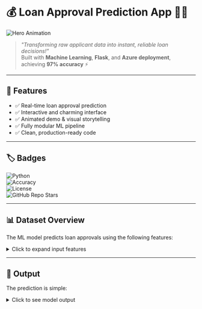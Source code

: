 # 💰 Loan Approval Prediction App 🏦✨

![Hero Animation](https://media.giphy.com/media/qgQUggAC3Pfv687qPC/giphy.gif)

> *"Transforming raw applicant data into instant, reliable loan decisions!"*  
> Built with **Machine Learning**, **Flask**, and **Azure deployment**, achieving **97% accuracy** ⚡  

---

## 📌 Features

- ✅ Real-time loan approval prediction  
- ✅ Interactive and charming interface  
- ✅ Animated demo & visual storytelling  
- ✅ Fully modular ML pipeline  
- ✅ Clean, production-ready code  

---

## 🏷️ Badges

![Python](https://img.shields.io/badge/Python-3.11-blue?logo=python&logoColor=white)  
![Accuracy](https://img.shields.io/badge/Accuracy-97%25-green)  
![License](https://img.shields.io/badge/License-MIT-yellow)  
![GitHub Repo Stars](https://img.shields.io/github/stars/HammadAli08/Loan_Approval_Prediction?style=social)  

---

## 📊 Dataset Overview

The ML model predicts loan approvals using the following features:

<details>
<summary>Click to expand input features</summary>

| Column Name               | Type   | Description |
|---------------------------|--------|-------------|
| `loan_id`                 | int    | Unique loan identifier |
| `no_of_dependents`        | int    | Number of dependents |
| `income_annum`            | float  | Annual income of applicant |
| `loan_amount`             | float  | Requested loan amount |
| `loan_term`               | float  | Loan term duration |
| `cibil_score`             | float  | Credit score of applicant |
| `residential_assets_value` | float | Value of residential assets |
| `commercial_assets_value` | float  | Value of commercial assets |
| `luxury_assets_value`     | float  | Value of luxury assets |
| `bank_asset_value`        | float  | Total bank asset value |
| `education`               | str    | Education status |
| `self_employed`           | str    | Self-employed: Yes / No |

</details>

---

## 🎯 Output

The prediction is simple:

<details>
<summary>Click to see model output</summary>

```json
{ "Loan_Status": "Y" }
